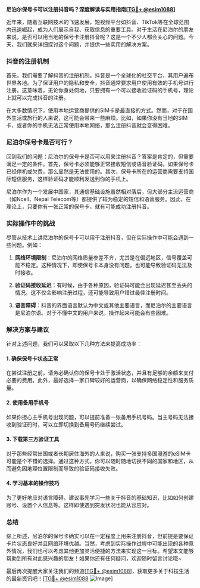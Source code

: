 **尼泊尔保号卡可以注册抖音吗？深度解读与实用指南[[TG💪+ @esim1088](https://t.me/s/esim1088)]**

近年来，随着互联网技术的飞速发展，短视频平台如抖音、TikTok等在全球范围内迅速崛起，成为人们展示自我、获取信息的重要工具。对于生活在尼泊尔的朋友来说，是否可以用当地的保号卡注册抖音呢？这是一个不少人都会关心的问题。今天，我们就来详细探讨这个问题，并提供一些实用的解决方案。

### 抖音的注册机制

首先，我们需要了解抖音的注册机制。抖音是一个全球化的社交平台，其用户遍布世界各地。为了保证用户的隐私和安全，抖音通常要求用户使用有效的手机号进行注册。这意味着，无论你身处何地，只要拥有一个可以接收验证码的手机号，理论上就可以完成抖音的注册。

在大多数情况下，使用本地运营商提供的SIM卡是最直接的方式。然而，对于在国外生活或旅行的人来说，这可能会带来一些麻烦。比如，如果你没有当地的SIM卡，或者你的手机无法正常使用本地网络，那么注册抖音就会变得困难。

### 尼泊尔保号卡是否可行？

回到我们的问题：尼泊尔的保号卡是否可以用来注册抖音？答案是肯定的，但需要满足一定的条件。首先，保号卡必须能够正常接收短信或语音验证码。如果保号卡已经停机或欠费，那么显然是无法使用的。其次，保号卡所在的运营商需要支持国际短信服务，这样验证码才能顺利发送到你的手机上。

尼泊尔作为一个发展中国家，其通信基础设施虽然相对落后，但大部分主流运营商（如Ncell、Nepal Telecom等）都提供了较为稳定的短信和语音服务。因此，在理论上，只要你有一张正常的保号卡，就有可能成功注册抖音。

### 实际操作中的挑战

尽管从技术上讲尼泊尔的保号卡可以用于注册抖音，但在实际操作中可能会遇到一些问题。例如：

1. **网络环境限制**：尼泊尔的网络质量参差不齐，尤其是在偏远地区，信号覆盖可能不稳定。这种情况下，即使保号卡本身没有问题，也可能导致验证码无法及时接收。
   
2. **验证码接收延迟**：有时候，由于各种原因，验证码可能会出现延迟甚至丢失的情况。这不仅会影响注册过程，还可能导致用户错过最佳注册时间。

3. **语言障碍**：抖音的界面语言默认为中文或其他主要语言，而尼泊尔的主要语言是尼泊尔语。对于不懂中文的用户来说，操作起来可能会有些困难。

### 解决方案与建议

针对上述问题，我们可以采取以下几种方法来提高成功率：

#### 1. 确保保号卡状态正常
在尝试注册之前，请务必确认你的保号卡处于激活状态，并且有足够的余额来支付必要的费用。此外，最好选择一家口碑较好的运营商，以确保网络稳定性和服务质量。

#### 2. 使用备用手机号
如果你担心主手机号出现问题，可以提前准备一张备用手机号码。当主号码无法接收到验证码时，可以立即切换到备用号码继续尝试。

#### 3. 下载第三方验证工具
对于那些经常出国或者长期居住海外的人来说，购买一张支持多国漫游的eSIM卡可能是个不错的选择。通过这种方式，你可以随时随地切换不同的国家和地区，从而避免因地理位置限制而导致的验证码接收失败。

#### 4. 学习基本的操作技巧
为了更好地应对语言障碍，建议事先学习一些关于抖音的基础知识，比如如何创建账号、设置个人信息等。这样即使遇到突发状况也能从容应对。

### 总结

综上所述，尼泊尔的保号卡确实可以在一定程度上用来注册抖音，但前提是要保证卡片状态良好并且网络环境优越。当然，考虑到实际操作过程中可能出现的各种意外情况，我们也可以考虑其他更加灵活便捷的方法来实现这一目标。希望本文能够帮助到所有对此感兴趣的朋友！如果你还有任何疑问，欢迎随时留言讨论哦~

最后再次提醒大家关注我们的频道[[TG💪+ @esim1088](https://t.me/s/esim1088)]，获取更多关于科技生活的最新资讯吧！[[TG💪+ @esim1088](https://t.me/s/esim1088) ![Image](https://i.postimg.cc/4NQfJmqS/Snipaste-2025-05-13-00-14-12.png)]